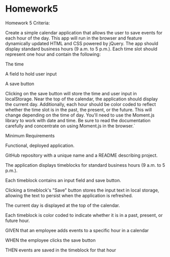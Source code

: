 # Homework5
Homework 5
Criteria:

Create a simple calendar application that allows the user to save events for each hour of the day. This app will run in the browser and feature dynamically updated HTML and CSS powered by jQuery. The app should display standard business hours (9 a.m. to 5 p.m.). Each time slot should represent one hour and contain the following:

The time

A field to hold user input

A save button

Clicking on the save button will store the time and user input in localStorage. Near the top of the calendar, the application should display the current day. Additionally, each hour should be color coded to reflect whether the time slot is in the past, the present, or the future. This will change depending on the time of day. You'll need to use the Moment.js library to work with date and time. Be sure to read the documentation carefully and concentrate on using Moment.js in the browser.`

Minimum Requirements

Functional, deployed application.

GitHub repository with a unique name and a README describing project.

The application displays timeblocks for standard business hours (9 a.m. to 5 p.m.).

Each timeblock contains an input field and save button.

Clicking a timeblock's "Save" button stores the input text in local storage, allowing the text to persist when the application is refreshed.

The current day is displayed at the top of the calendar.

Each timeblock is color coded to indicate whether it is in a past, present, or future hour.

GIVEN that an employee adds events to a specific hour in a calendar

WHEN the employee clicks the save button

THEN events are saved in the timeblock for that hour
